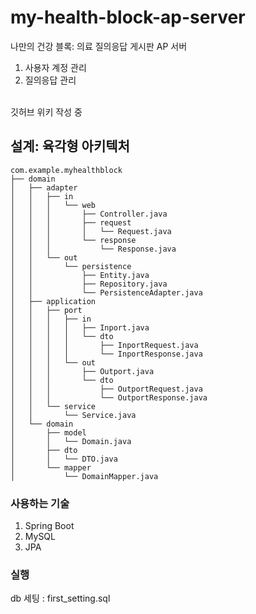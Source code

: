 # my-health-block-ap-server
나만의 건강 블록: 의료 질의응답 게시판 AP 서버
1. 사용자 계정 관리
2. 질의응답 관리

<br> 깃허브 위키 작성 중  

## 설계: 육각형 아키텍처
```
com.example.myhealthblock
├── domain
│   ├── adapter
│   │   ├── in 
│   │   │   └── web 
│   │   │       ├── Controller.java 
│   │   │       ├── request 
│   │   │       │   └── Request.java
│   │   │       └── response 
│   │   │           └── Response.java
│   │   └── out
│   │       └── persistence
│   │           ├── Entity.java
│   │           ├── Repository.java
│   │           └── PersistenceAdapter.java
│   ├── application
│   │   ├── port
│   │   │   ├── in
│   │   │   │   ├── Inport.java
│   │   │   │   └── dto
│   │   │   │       ├── InportRequest.java
│   │   │   │       └── InportResponse.java
│   │   │   └── out
│   │   │       ├── Outport.java
│   │   │       └── dto
│   │   │           ├── OutportRequest.java
│   │   │           └── OutportResponse.java
│   │   └── service
│   │       └── Service.java
│   └── domain
│       ├── model
│       │   └── Domain.java
│       ├── dto
│       │   └── DTO.java
│       └── mapper
│           └── DomainMapper.java
```

### 사용하는 기술
1. Spring Boot
2. MySQL
3. JPA

### 실행
db 세팅 : first_setting.sql
